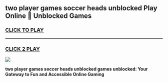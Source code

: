 
## two player games soccer heads unblocked Play Online 👋 Unblocked Games
<h3>
<a href="https://premium.freeplayer.one?title=two_player_games_soccer_heads_unblocked&ref=19F">CLICK TO PLAY</a></h3>
<hr>

<h3>
<a href="https://premium.freeplayer.one?title=two_player_games_soccer_heads_unblocked&ref=19F">CLICK 2 PLAY</a>
  
</h3>

<a href="https://premium.freeplayer.one?title=two_player_games_soccer_heads_unblocked&ref=19F"><img src="https://clearcache.store/games.png"></a>


**two player games soccer heads unblocked games unblocked: Your Gateway to Fun and Accessible Online Gaming**
